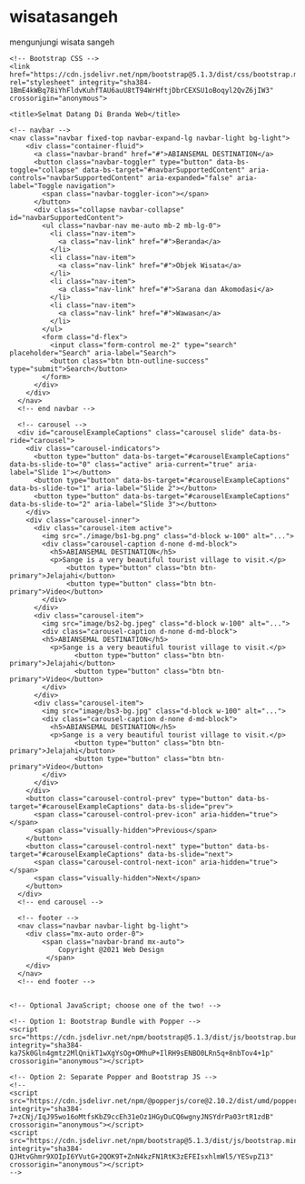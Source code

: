 # wisatasangeh
mengunjungi wisata sangeh
<!doctype html>
<html lang="en">
  <head>
    <!-- Required meta tags -->
    <meta charset="utf-8">
    <meta name="viewport" content="width=device-width, initial-scale=1">

    <!-- Bootstrap CSS -->
    <link href="https://cdn.jsdelivr.net/npm/bootstrap@5.1.3/dist/css/bootstrap.min.css" rel="stylesheet" integrity="sha384-1BmE4kWBq78iYhFldvKuhfTAU6auU8tT94WrHftjDbrCEXSU1oBoqyl2QvZ6jIW3" crossorigin="anonymous">

    <title>Selmat Datang Di Branda Web</title>
  </head>
  <body>


    <!-- navbar -->
    <nav class="navbar fixed-top navbar-expand-lg navbar-light bg-light">
        <div class="container-fluid">
          <a class="navbar-brand" href="#">ABIANSEMAL DESTINATION</a>
          <button class="navbar-toggler" type="button" data-bs-toggle="collapse" data-bs-target="#navbarSupportedContent" aria-controls="navbarSupportedContent" aria-expanded="false" aria-label="Toggle navigation">
            <span class="navbar-toggler-icon"></span>
          </button>
          <div class="collapse navbar-collapse" id="navbarSupportedContent">
            <ul class="navbar-nav me-auto mb-2 mb-lg-0">
              <li class="nav-item">
                <a class="nav-link" href="#">Beranda</a>
              </li>
              <li class="nav-item">
                <a class="nav-link" href="#">Objek Wisata</a>
              </li>
              <li class="nav-item">
                <a class="nav-link" href="#">Sarana dan Akomodasi</a>
              </li>
              <li class="nav-item">
                <a class="nav-link" href="#">Wawasan</a>
              </li>
            </ul>
            <form class="d-flex">
              <input class="form-control me-2" type="search" placeholder="Search" aria-label="Search">
              <button class="btn btn-outline-success" type="submit">Search</button>
            </form>
          </div>
        </div>
      </nav>
      <!-- end navbar -->

      <!-- carousel -->
      <div id="carouselExampleCaptions" class="carousel slide" data-bs-ride="carousel">
        <div class="carousel-indicators">
          <button type="button" data-bs-target="#carouselExampleCaptions" data-bs-slide-to="0" class="active" aria-current="true" aria-label="Slide 1"></button>
          <button type="button" data-bs-target="#carouselExampleCaptions" data-bs-slide-to="1" aria-label="Slide 2"></button>
          <button type="button" data-bs-target="#carouselExampleCaptions" data-bs-slide-to="2" aria-label="Slide 3"></button>
        </div>
        <div class="carousel-inner">
          <div class="carousel-item active">
            <img src="./image/bs1-bg.png" class="d-block w-100" alt="...">
            <div class="carousel-caption d-none d-md-block">
              <h5>ABIANSEMAL DESTINATION</h5>
              <p>Sange is a very beautiful tourist village to visit.</p>
                  <button type="button" class="btn btn-primary">Jelajahi</button>
                  <button type="button" class="btn btn-primary">Video</button>
            </div>
          </div>
          <div class="carousel-item">
            <img src="image/bs2-bg.jpeg" class="d-block w-100" alt="...">
            <div class="carousel-caption d-none d-md-block">
			<h5>ABIANSEMAL DESTINATION</h5>
              <p>Sange is a very beautiful tourist village to visit.</p>
                    <button type="button" class="btn btn-primary">Jelajahi</button>
                    <button type="button" class="btn btn-primary">Video</button>
            </div>
          </div>
          <div class="carousel-item">
            <img src="image/bs3-bg.jpg" class="d-block w-100" alt="...">
            <div class="carousel-caption d-none d-md-block">
              <h5>ABIANSEMAL DESTINATION</h5>
              <p>Sange is a very beautiful tourist village to visit.</p>
                    <button type="button" class="btn btn-primary">Jelajahi</button>
                    <button type="button" class="btn btn-primary">Video</button>
            </div>
          </div>
        </div>
        <button class="carousel-control-prev" type="button" data-bs-target="#carouselExampleCaptions" data-bs-slide="prev">
          <span class="carousel-control-prev-icon" aria-hidden="true"></span>
          <span class="visually-hidden">Previous</span>
        </button>
        <button class="carousel-control-next" type="button" data-bs-target="#carouselExampleCaptions" data-bs-slide="next">
          <span class="carousel-control-next-icon" aria-hidden="true"></span>
          <span class="visually-hidden">Next</span>
        </button>
      </div>
      <!-- end carousel -->

      <!-- footer -->
      <nav class="navbar navbar-light bg-light">
        <div class="mx-auto order-0">
            <span class="navbar-brand mx-auto">
                Copyright @2021 Web Design
             </span>
        </div>
      </nav>
      <!-- end footer -->


    <!-- Optional JavaScript; choose one of the two! -->

    <!-- Option 1: Bootstrap Bundle with Popper -->
    <script src="https://cdn.jsdelivr.net/npm/bootstrap@5.1.3/dist/js/bootstrap.bundle.min.js" integrity="sha384-ka7Sk0Gln4gmtz2MlQnikT1wXgYsOg+OMhuP+IlRH9sENBO0LRn5q+8nbTov4+1p" crossorigin="anonymous"></script>

    <!-- Option 2: Separate Popper and Bootstrap JS -->
    <!--
    <script src="https://cdn.jsdelivr.net/npm/@popperjs/core@2.10.2/dist/umd/popper.min.js" integrity="sha384-7+zCNj/IqJ95wo16oMtfsKbZ9ccEh31eOz1HGyDuCQ6wgnyJNSYdrPa03rtR1zdB" crossorigin="anonymous"></script>
    <script src="https://cdn.jsdelivr.net/npm/bootstrap@5.1.3/dist/js/bootstrap.min.js" integrity="sha384-QJHtvGhmr9XOIpI6YVutG+2QOK9T+ZnN4kzFN1RtK3zEFEIsxhlmWl5/YESvpZ13" crossorigin="anonymous"></script>
    -->
  </body>
</html>
